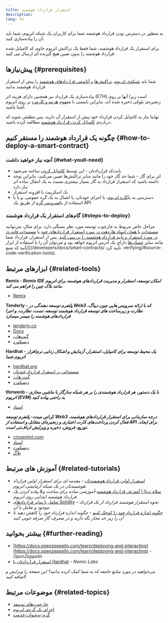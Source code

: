 ```yaml
---
title: استقرار قرارداد هوشمند
description:
lang: fa
---
```


به منظور در دسترس بودن قرارداد هوشمند شما برای کاربران یک شبکه اتریوم، شما باید آن را پیاده‌سازی کنید.

برای استقرار یک قرارداد هوشمند، شما فقط یک تراکنش اتریوم حاوی کد کامپایل شده قرارداد هوشمند را بدون تعیین هیچ گیرنده ای ارسال می کنید.

## پیش‌نیازها {#prerequisites}

شما باید [شبکه‌ی اتریوم](/developers/docs/networks/)، [تراکنش‌ها](/developers/docs/transactions/) و [آناتومی قراردادهای هوشمند](/developers/docs/smart-contracts/anatomy/) را پیش از استقرار قرارداد هوشمند بدانید.

پیاده‌سازی یک قرارداد نیز همچنین دارای هزینه اتر (ETH) است زیرا آنها بر روی زنجیره‌‌ی بلوکی ذخیره شده اند، بنابراین بایستی با مفهوم [هزینه و کارمزد](/developers/docs/gas/) بر روی اتریوم آشنا باشید.

نهایتا نیاز به کامپایل کردن قرارداد خود پیش از استقرار آن دارید، پس مطمئن شوید که درباره‌ی [کامپایل کردن قرارداد هوشمند](/developers/docs/smart-contracts/compiling/) مطالعه کرده باشید.

## چگونه یک قرارداد هوشمند را مستقر کنیم {#how-to-deploy-a-smart-contract}

### آنچه نیاز خواهید داشت {#what-youll-need}

- بایت‌کد قراردادتان - این توسط [کامپایل کردن](/developers/docs/smart-contracts/compiling/) ساخته می‌شود
- اتر برای گاز - شما حد گاز خود را مانند سایر تراکنش‌ها تعیین می‌کنید، بنابراین توجه داشته باشید که استقرار قرارداد به گاز بسیار بیشتری نسبت به یک انتقال ساده اتر نیاز دارد
- یک اسکریپت یا افزونه استقرار
- دسترسی به یک[گره اتریوم](/developers/docs/nodes-and-clients/)، با اجرای خودتان، یا اتصال به یک گره عمومی، و یا با استفاده از یک[سرویس گره](/developers/docs/nodes-and-clients/nodes-as-a-service/) از طریق یک API

### گام‌های استقرار یک قرارداد هوشمند {#steps-to-deploy}

مراحل خاص مربوط به چارچوب توسعه مورد نظر بستگی دارد. برای مثال، می‌توانید [ مستندات یا همان اسناد هاردهت در مورد استقرار قراردادهای خود](https://hardhat.org/guides/deploying.html) یا [ مستندات فاندری در مورد استقرار و تأیید قرارداد هوشمند را بررسی کنید](https://book.getfoundry.sh/forge/deploying). پس از استقرار، قرارداد شما مانند سایر [حساب‌ها](/developers/docs/accounts/) دارای یک آدرس اتریوم خواهد بود و می‌توان آن را با استفاده از ابزار تأیید کد منبع[](/developers/docs/smart-contracts/ تأیید کرد. verifying/#source-code-verification-tools).

## ابزارهای مرتبط {#related-tools}

**Remix - _Remix IDE امکان توسعه، استقرار و مدیریت قراردادهای هوشمند برای اتریوم مانند بلاک چین را فراهم می کند._**

- [Remix](https://remix.ethereum.org)

**Tenderly - _پلتفرم توسعه دهندگی در Web3 که با ارائه سرویس هایی چون دیباگ، نظارت و زیرساخت های توسعه قرارداد هوشمند توسعه، تست، نظارت، و اجرا قراردادهای هوشمند را میسر میسازد_**

- [tenderly.co](https://tenderly.co/)
- [Docs](https://docs.tenderly.co/)
- [گیت‌هاب](https://github.com/Tenderly)
- [دیسکورد](https://discord.gg/eCWjuvt)

**Hardhat - _یک محیط توسعه برای کامپایل، استقرار، آزمایش و اشکال زدایی نرم‌افزار اتریوم شما_**

- [hardhat.org](https://hardhat.org/getting-started/)
- [مستنداتی بر استقرار قرارداد خودتان](https://hardhat.org/guides/deploying.html)
- [گیت هاب](https://github.com/nomiclabs/hardhat)
- [دیسکورد](https://discord.com/invite/TETZs2KK4k)

**thirwenb - _با یک دستور، هر قرارداد هوشمندی را بر هر شبکه سازگار با ماشین مجازی اتریوم (EVM) به راحتی پیاده کنید_**

- [اسناد](https://portal.thirdweb.com/deploy/)

**کراس مینت- _پلتفرم توسعه Web3 درجه سازمانی برای استقرار قراردادهای هوشمند، فعال کردن پرداخت‌های کارت اعتباری و زنجیره‌ای متقابل و استفاده از API برای ایجاد، توزیع، فروش، ذخیره و ویرایش ان‌اف‌تی است._**

- [crossmint.com](https://www.crossmint.com)
- [اسناد](https://docs.crossmint.com)
- [دیسکورد](https://discord.com/invite/crossmint)
- [بلاگ](https://blog.crossmint.com)

## آموزش های مرتبط {#related-tutorials}

- [استقرار اولین قرارداد هوشمندتان](/developers/tutorials/deploying-your-first-smart-contract/) _- مقدمه ای برای استقرار اولین قرارداد هوشمندتان در یک شبکه آزمایشی اتریوم._
- [ سلام دنیا! | آموزش قرارداد هوشمند](/developers/tutorials/hello-world-smart-contract/)_–آموزشی ساده برای ساخت و& پیاده کردن یک قرارداد هوشمند ابتدایی روی اتریوم._
- [تعامل با سایر قراردادهای Solidity](/developers/tutorials/interact-with-other-contracts-from-solidity/) _– نحوه استقرار هوشمند قرارداد از یک قرارداد موجود و تعامل با آن._
- [چگونه اندازه قرارداد خود را کوچک کنیم](/developers/tutorials/downsizing-contracts-to-fight-the-contract-size-limit/) _- چگونه اندازه قرارداد خود را کاهش دهید تا آن را زیر حد مجاز نگه دارید و در مصرف گاز صرفه جویی کنید_

## بیشتر بخوانید {#further-reading}

- [https://docs.openzeppelin.com/learn/deploying-and-interacting](https://docs.openzeppelin.com/learn/deploying-and-interacting) - _OpenZeppelin_
- [استقرار قراردادتان با Hardhat](https://hardhat.org/guides/deploying.html) - _Nomic Labs_

_می‌خواهید در مورد منابع جامعه که به شما کمک کرده بدانید؟ این صفحه را ویرایش و اضافه کنید!_

## موضوعات مرتبط {#related-topics}

- [چارچوب‌های توسعه](/developers/docs/frameworks/)
- [اجرای یک گره‌ی اتریوم](/developers/docs/nodes-and-clients/run-a-node/)
- [گره‌-به‌عنوان-خدمت](/developers/docs/nodes-and-clients/nodes-as-a-service)
